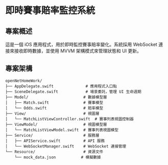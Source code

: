 # 即時賽事賠率監控系統

## 專案概述

這是一個 iOS 應用程式，用於即時監控賽事賠率變化。系統採用 WebSocket 連接來接收即時數據，並使用 MVVM 架構模式來管理狀態和 UI 更新。

## 專案架構

```
openNetHomeWork/
├── AppDelegate.swift              # 應用程式入口點
├── SceneDelegate.swift            # 場景委託，管理 UI 生命週期
├── Model/                        # 數據模型層
│   ├── Match.swift               # 賽事模型
│   └── Odds.swift                # 賠率模型
├── View/                         # 視圖層
│   └── MatchListViewController.swift  # 賽事列表視圖控制器
├── ViewModel/                    # 視圖模型層
│   └── MatchListViewModel.swift  # 賽事列表視圖模型
├── Service/                      # 服務層
│   ├── APIService.swift          # API 服務
│   └── WebSocketManager.swift    # WebSocket 連接管理
└── Resource/                     # 資源文件
    └── mock_data.json           # 模擬數據
```
